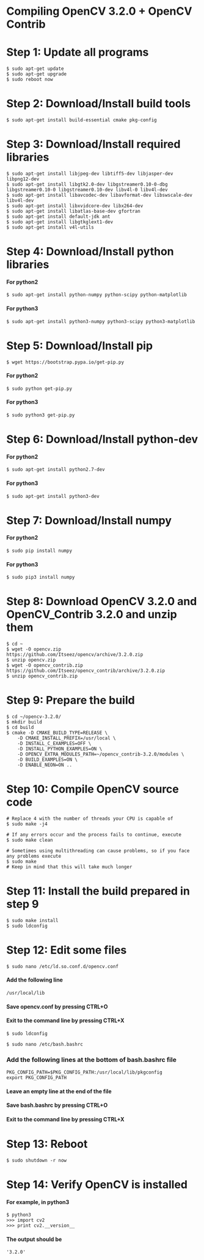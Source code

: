 # Compiling OpenCV 3.2.0 + OpenCV Contrib

# Step 1: Update all programs

	$ sudo apt-get update
	$ sudo apt-get upgrade
	$ sudo reboot now

# Step 2: Download/Install build tools

	$ sudo apt-get install build-essential cmake pkg-config

# Step 3: Download/Install required libraries

	$ sudo apt-get install libjpeg-dev libtiff5-dev libjasper-dev libpng12-dev
	$ sudo apt-get install libgtk2.0-dev libgstreamer0.10-0-dbg libgstreamer0.10-0 libgstreamer0.10-dev libv4l-0 libv4l-dev
	$ sudo apt-get install libavcodec-dev libavformat-dev libswscale-dev libv4l-dev
	$ sudo apt-get install libxvidcore-dev libx264-dev
	$ sudo apt-get install libatlas-base-dev gfortran
	$ sudo apt-get install default-jdk ant
	$ sudo apt-get install libgtkglext1-dev
	$ sudo apt-get install v4l-utils
	
# Step 4: Download/Install python libraries

#### For python2

	$ sudo apt-get install python-numpy python-scipy python-matplotlib

#### For python3
	
	$ sudo apt-get install python3-numpy python3-scipy python3-matplotlib	


# Step 5: Download/Install pip

	$ wget https://bootstrap.pypa.io/get-pip.py

#### For python2

	$ sudo python get-pip.py
	
#### For python3

	$ sudo python3 get-pip.py
	
# Step 6: Download/Install python-dev

#### For python2

	$ sudo apt-get install python2.7-dev

#### For python3

	$ sudo apt-get install python3-dev
	
# Step 7: Download/Install numpy

#### For python2

	$ sudo pip install numpy

#### For python3

	$ sudo pip3 install numpy
	
# Step 8: Download OpenCV 3.2.0 and OpenCV_Contrib 3.2.0 and unzip them

	$ cd ~
	$ wget -O opencv.zip https://github.com/Itseez/opencv/archive/3.2.0.zip
	$ unzip opencv.zip
	$ wget -O opencv_contrib.zip https://github.com/Itseez/opencv_contrib/archive/3.2.0.zip
	$ unzip opencv_contrib.zip

# Step 9: Prepare the build

	$ cd ~/opencv-3.2.0/
	$ mkdir build
	$ cd build
	$ cmake -D CMAKE_BUILD_TYPE=RELEASE \
		-D CMAKE_INSTALL_PREFIX=/usr/local \
		-D INSTALL_C_EXAMPLES=OFF \
		-D INSTALL_PYTHON_EXAMPLES=ON \
		-D OPENCV_EXTRA_MODULES_PATH=~/opencv_contrib-3.2.0/modules \
		-D BUILD_EXAMPLES=ON \
		-D ENABLE_NEON=ON ..

# Step 10: Compile OpenCV source code

	# Replace 4 with the number of threads your CPU is capable of
	$ sudo make -j4 
	
	# If any errors occur and the process fails to continue, execute
	$ sudo make clean
	
	# Sometimes using multithreading can cause problems, so if you face any problems execute
	$ sudo make
	# Keep in mind that this will take much longer

# Step 11: Install the build prepared in step 9

	$ sudo make install
	$ sudo ldconfig

# Step 12: Edit some files

	$ sudo nano /etc/ld.so.conf.d/opencv.conf

#### Add the following line

	/usr/local/lib          

#### Save opencv.conf by pressing CTRL+O
	
#### Exit to the command line by pressing CTRL+X

	$ sudo ldconfig

	$ sudo nano /etc/bash.bashrc

### Add the following lines at the bottom of bash.bashrc file

	PKG_CONFIG_PATH=$PKG_CONFIG_PATH:/usr/local/lib/pkgconfig       
	export PKG_CONFIG_PATH

#### Leave an empty line at the end of the file

#### Save bash.bashrc by pressing CTRL+O 

#### Exit to the command line by pressing CTRL+X

# Step 13: Reboot

	$ sudo shutdown -r now

# Step 14: Verify OpenCV is installed

#### For example, in python3

	$ python3
	>>> import cv2
	>>> print cv2.__version__
	
#### The output should be
	'3.2.0'